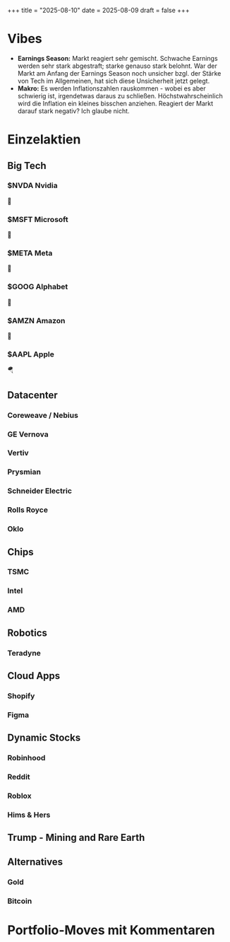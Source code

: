 +++
title = "2025-08-10"
date = 2025-08-09
draft = false
+++

# Vibes
- **Earnings Season:** Markt reagiert sehr gemischt. Schwache Earnings werden sehr stark abgestraft; starke genauso stark belohnt. War der Markt am Anfang der Earnings Season noch unsicher bzgl. der Stärke von Tech im Allgemeinen, hat sich diese Unsicherheit jetzt gelegt.
- **Makro:** Es werden Inflationszahlen rauskommen - wobei es aber schwierig ist, irgendetwas daraus zu schließen. Höchstwahrscheinlich wird die Inflation ein kleines bisschen anziehen. Reagiert der Markt darauf stark negativ? Ich glaube nicht.

# Einzelaktien

## Big Tech

### $NVDA Nvidia
🐂

### $MSFT Microsoft
🐂

### $META Meta
🐂

### $GOOG Alphabet
🐂

### $AMZN Amazon
🐻

### $AAPL Apple
🪂



## Datacenter

### Coreweave / Nebius

### GE Vernova

### Vertiv

### Prysmian

### Schneider Electric

### Rolls Royce

### Oklo



## Chips

### TSMC

### Intel

### AMD



## Robotics

### Teradyne



## Cloud Apps

### Shopify

### Figma


## Dynamic Stocks

### Robinhood

### Reddit 

### Roblox

### Hims & Hers



## Trump - Mining and Rare Earth




## Alternatives

### Gold

### Bitcoin


# Portfolio-Moves mit Kommentaren

